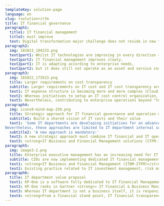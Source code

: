 ```yaml
---
templateKey: solution-page
language: en
slug: +solution+itfm
title: IT financial governance
paragraph1:
  title1: IT financial management
  title2: must improve
  text: Digital transformation major challenge does not reside in new technology adoption, but in aligning business, finance and IT metrics on technology choice.
paragraph2:
  img: 181023_104233.png
  text1part1: Whilst IT technologies are improving in every direction – technology, process, and activities – and Cloud services reach a mature level, 
  text1part2: IT financial management improves slowly.
  text2part1: IT is adapting according to enterprise needs, 
  text2part2: but it does still not operate as an asset and service cost-effective provider.
paragraph3:
  img: 181022_173523.png
  title: Larger requirements on cost transparency
  subtitle: Larger requirements on IT cost and IT cost transparency are now mandatory for the enterprise to remain competitive.
  text1: IT expense structure is becoming more and more complex (Cloud, IoT, Security, Big Data…), supply and outsourcing options are increasing. In the same time, <strong>a growing proportion of technology investments are directly acquired and operated by business units increasing the risk for shadow IT.</strong>
  text2: Whereas initiatives to setup an IT cost control organization, its role remains focused on budgeting and traditional supply processes that support IT operations.
  text3: Nevertheless, contributing to enterprise operations beyond "technical services" requires a deep understanding of what makes it successful and how priorities are managed to achieve business objectives.
paragraph4: 
  img: icons8-mind-map-250.png
  title: Strategic approach for IT financial governance and operation management
  subtitle1: Build a shared vision of IT costs and their value
  text1: 'Some IT departments are developing initiatives for an advanced service management: ITIL best practice, service monitoring and configuration management tools.
Nevertheless, these approaches are limited to IT department internal success, but enterprise IT services offering is still lacking commercial perspective and business dimension.'
  subtitle2: 'A new approach is mandatory:'
  text2: A new strategic approach must combine IT financial and IT operations management since IT organizations are moving towards a service centric management. Whilst assets and services lifecycle cost and related management complexity are strongly increasing, this strategic approach must efficiently encompass investment planning, risk, supplier and contract management as well as staff management to support final services delivered to business.
  text3: <strong>IT Business and Financial Management solutions (ITFM-ITBM) like KP-One have been designed to enable this strategic approach execution.</strong>
paragraph5:
  img: image3-2.png
  title: Enterprise executive management has an increasing need for IT investments financial transparency
  subtitle: CIOs are now implementing dedicated IT financial management tools that help them with becoming knowledgeable decision makers and trusted business partners within the enterprise
  text1: <strong>IT Business and Financial Management (ITBM-ITFM)</strong> software platforms have been designed to help enterprise with integrating IT department operational view with corporate Financial department financial data to finally improve IT cost and IT investment management and align them with business objectives.
  text2: Existing practice related to IT investment management, risk management and cost transparency has proved inefficient so far.
paragraph6: 
  title: IT department value proposal
  text1: KP-One is a software fully dedicated to IT Financial Management and IT Governance that provides a translation between technology, delivered service performance and enterprise financial impact.
  text2: KP-One ranks in Gartner <strong>« IT Financial & Business Management »</strong> ITFM-ITBM Market Guide Top 5 solutions.
  text3: Whereas IT department is not a business itself, it is responsible for several business domains such as financial management, staff management, supplier and contract management. To be an efficient partner in enterprise strategy implementation, IT department must identify and manage its own service offering in terms of business value.
  text4: <strong>From a financial stand point, IT financial transparency while demonstrating ownership and ability to manage IT investment is mandatory to gain credibility.</strong>
---
```

